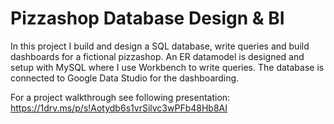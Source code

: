 # Pizzashop Database Design & BI

In this project I build and design a SQL database, write queries and build dashboards for a fictional pizzashop. 
An ER datamodel is designed and setup with MySQL where I use Workbench to write queries. The database is connected to Google Data Studio for the dashboarding.  

For a project walkthrough see following presentation: https://1drv.ms/p/s!Aotydb6s1vrSilvc3wPFb48Hb8AI
